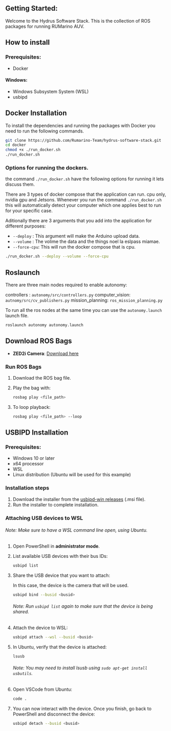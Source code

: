 
## Getting Started:

Welcome to the Hydrus Software Stack. This is the collection of ROS packages for running RUMarino AUV.


## How to install

### Prerequisites:
- Docker
#### Windows:
 - Windows Subsystem System (WSL)
 - usbipd
## Docker Installation

To install the dependencies and running the packages with Docker you need to run the following commands.
```bash
git clone https://github.com/Rumarino-Team/hydrus-software-stack.git
cd docker
chmod +x ./run_docker.sh
./run_docker.sh
```

### Options for running the dockers.
the command  `./run_docker.sh` have the following options for running it lets discuss them.

There are 3 types of docker compose that the application can run. cpu only, nvidia gpu and Jetsons. Whenever you run the command `./run_docker.sh` this will automatically detect your computer which one applies best to run for your specific case.

Aditionally there are 3 arguments that you add into the application for different purposes:

- `--deploy` : This argument will make the Arduino upload data. 
- `--volume` : The volime the data and the things noel la eslpass miamae.
- `--force-cpu`: This will run the docker compose that is cpu.


```bash
./run_docker.sh --deploy --volume --force-cpu
```

## Roslaunch

There are three main nodes required to enable autonomy:

controllers : `autonomy/src/controllers.py`
computer_vision: `autnomy/src/cv_publishers.py`
mission_planning: `ros_mission_planning.py`

To run all the ros nodes at the same time you can use the `autonomy.launch` launch file.

```bash
roslaunch autonomy autonomy.launch
```


## Download ROS Bags

- **ZED2i Camera**: [Download here](https://drive.google.com/file/d/16Lr-CbW1rW6rKh8_mWClTQMIjm2u0y8X/view?usp=drive_link)

### Run ROS Bags

1. Download the ROS bag file.
2. Play the bag with:

    ```bash
    rosbag play <file_path>
    ```

3. To loop playback:

    ```bash
    rosbag play <file_path> --loop
    ```


## USBIPD Installation

### Prerequisites:
- Windows 10 or later
- x64 processor
- WSL
- Linux distribution (Ubuntu will be used for this example)

### Installation steps

1. Download the installer from the [usbipd-win releases](https://github.com/dorssel/usbipd-win/releases) (.msi file).
2. Run the installer to complete installation.

### Attaching USB devices to WSL

###### Note: Make sure to have a WSL command line open, using Ubuntu.

1. Open PowerShell in **administrator mode**.
2. List available USB devices with their bus IDs:

    ```bash
    usbipd list
    ```
    
3. Share the USB device that you want to attach:

   In this case, the device is the camera that will be used.

    ```bash
    usbipd bind --busid <busid>
    ```
    ###### Note: Run `usbipd list` again to make sure that the device is being shared.

4. Attach the device to WSL:

    ```bash
    usbipd attach --wsl --busid <busid>
    ```

5. In Ubuntu, verify that the device is attached:

    ```bash
    lsusb
    ```
    ###### Note: You may need to install lsusb using `sudo apt-get install usbutils`.

6. Open VSCode from Ubuntu:

    ```bash
    code .
    ```

7. You can now interact with the device. Once you finish, go back to PowerShell and disconnect the device:

    ```bash
    usbipd detach --busid <busid>
    ```
